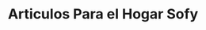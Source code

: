 ---
title: "Articulos Para el Hogar Sofy"
url: /atenco/articulos-para-el-hogar-sofy/
shop: comodidad
---